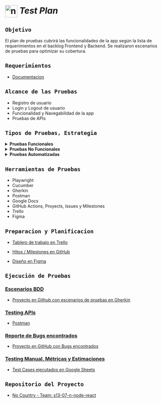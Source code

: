 # <img align="center" width="40" alt="no-country" src="https://encrypted-tbn0.gstatic.com/images?q=tbn:ANd9GcTLXeGR2RyhCZtjyQ0AnrgaHH-QRE2rnfiJOw&usqp=CAU"/> **_Test Plan_**

## `Objetivo`

El plan de pruebas cubrirá las funcionalidades de la app según la lista de requerimientos en el backlog Frontend y Backend. Se realizaron escenarios de pruebas para optimizar su cobertura.

## `Requerimientos`

- [Documentacion](./docs/documentoRQ.md)

## `Alcance de las Pruebas`

- Registro de usuario
- Login y Logout de usuario
- Funcionalidad y Navegabilidad de la app
- Pruebas de APIs

## `Tipos de Pruebas, Estrategia`

<details>

  <summary><b>Pruebas Funcionales</b></summary>

  - **Smoke Test:**
    Pruebas iniciales para asegurar que las funciones principales del software estén operativas.

  - **Pruebas Exploratorias:**
    Evaluación adicional basada en los requerimientos para descubrir posibles problemas y áreas de mejora.
</details>

<details>

  <summary><b>Pruebas No Funcionales</b></summary>

  - **Pruebas de Usabilidad:**
    Evaluación de la facilidad de uso y la experiencia del usuario.

  - **Pruebas de Seguridad:**
    Enfoque en la autenticación y autorización para garantizar la protección de datos y la integridad del sistema.
</details>

<details>

  <summary><b>Pruebas Automatizadas</b></summary>

  - **Pruebas E2E (End-to-End):**
    Automatización de pruebas que cubren todo el flujo del sistema, desde el inicio hasta la finalización.
</details>


## `Herramientas de Pruebas`

- Playwright
- Cucumber
- Gherkin
- Postman
- Google Docs
- GitHub Actions, Proyects, Issues y Milestones
- Trello
- Figma

## `Preparacion y Planificacion`

- [Tablero de trabajo en Trello]()

- [Hitos / Milestones en GitHub](https://github.com/MaxiBarbo/challengeTest1/milestones)

- [Diseño en Figma]()

## `Ejecución de Pruebas`

### <u>Escenarios BDD</u>

- [Proyecto en Github con escenarios de pruebas en Gherkin](https://github.com/users/MaxiBarbo/projects/4)

### <u>Testing APIs</u>

- [Postman]()

### <u>Reporte de Bugs encontrados</u>

- [Proyecto en GitHub con Bugs encontrados](https://github.com/users/MaxiBarbo/projects/6)

### <u>Testing Manual, Métricas y Estimaciones</u>

* [Test Cases ejecutados en Google Sheets](https://docs.google.com/spreadsheets/d/1r32jKngM6Jw_gcJPxGlLL5ZANTZZQ5qWdl6VkUtg6ek/edit?usp=sharing)

## `Repositorio del Proyecto`

* [No Country - Team: s13-07-n-node-react]()